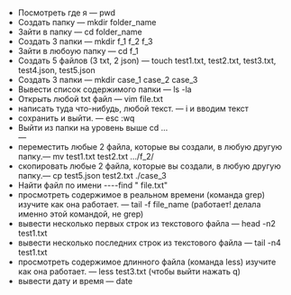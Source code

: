 <h1 class="code-line" data-line-start=0 data-line-end=1 ><a id="_0"></a></h1>
<h2 class="code-line" data-line-start=1 data-line-end=2 ><a id="_1"></a></h2>
<ul>
<li class="has-line-data" data-line-start="2" data-line-end="3">Посмотреть где я — pwd</li>
<li class="has-line-data" data-line-start="3" data-line-end="4">Создать папку — mkdir folder_name</li>
<li class="has-line-data" data-line-start="4" data-line-end="5">Зайти в папку — cd folder_name</li>
<li class="has-line-data" data-line-start="5" data-line-end="6">Создать 3 папки — mkdir f_1  f_2  f_3</li>
<li class="has-line-data" data-line-start="6" data-line-end="7">Зайти в любоую папку — cd f_1</li>
<li class="has-line-data" data-line-start="7" data-line-end="8">Создать 5 файлов (3 txt, 2 json) — touch test1.txt, test2.txt, test3.txt, test4.json, test5.json</li>
<li class="has-line-data" data-line-start="8" data-line-end="9">Создать 3 папки — mkdir case_1  case_2 case_3</li>
<li class="has-line-data" data-line-start="9" data-line-end="10">Вывести список содержимого папки — ls -la</li>
<li class="has-line-data" data-line-start="10" data-line-end="11">Открыть любой txt файл — vim file.txt</li>
<li class="has-line-data" data-line-start="11" data-line-end="12">написать туда что-нибудь, любой текст. — i и вводим текст</li>
<li class="has-line-data" data-line-start="12" data-line-end="13">сохранить и выйти. — esc :wq</li>
<li class="has-line-data" data-line-start="13" data-line-end="15">Выйти из папки на уровень выше cd …<br>
—</li>
<li class="has-line-data" data-line-start="15" data-line-end="16">переместить любые 2 файла, которые вы создали, в любую другую папку.— mv test1.txt test2.txt …/f_2/</li>
<li class="has-line-data" data-line-start="16" data-line-end="17">скопировать любые 2 файла, которые вы создали, в любую другую папку.— cp test5.json test2.txt ./case_3</li>
<li class="has-line-data" data-line-start="17" data-line-end="18">Найти файл по имени ----find  &quot; file.txt&quot;</li>
<li class="has-line-data" data-line-start="18" data-line-end="19">просмотреть содержимое в реальном времени (команда grep) изучите как она работает. — tail -f file_name (работает! делала именно этой командой, не grep)</li>
<li class="has-line-data" data-line-start="19" data-line-end="20">вывести несколько первых строк из текстового файла — head -n2 test1.txt</li>
<li class="has-line-data" data-line-start="20" data-line-end="21">вывести несколько последних строк из текстового файла  — tail -n4 test1.txt</li>
<li class="has-line-data" data-line-start="21" data-line-end="22">просмотреть содержимое длинного файла (команда less) изучите как она работает. — less test3.txt (чтобы выйти нажать q)</li>
<li class="has-line-data" data-line-start="22" data-line-end="23">вывести дату и время — date</li>
</ul>

